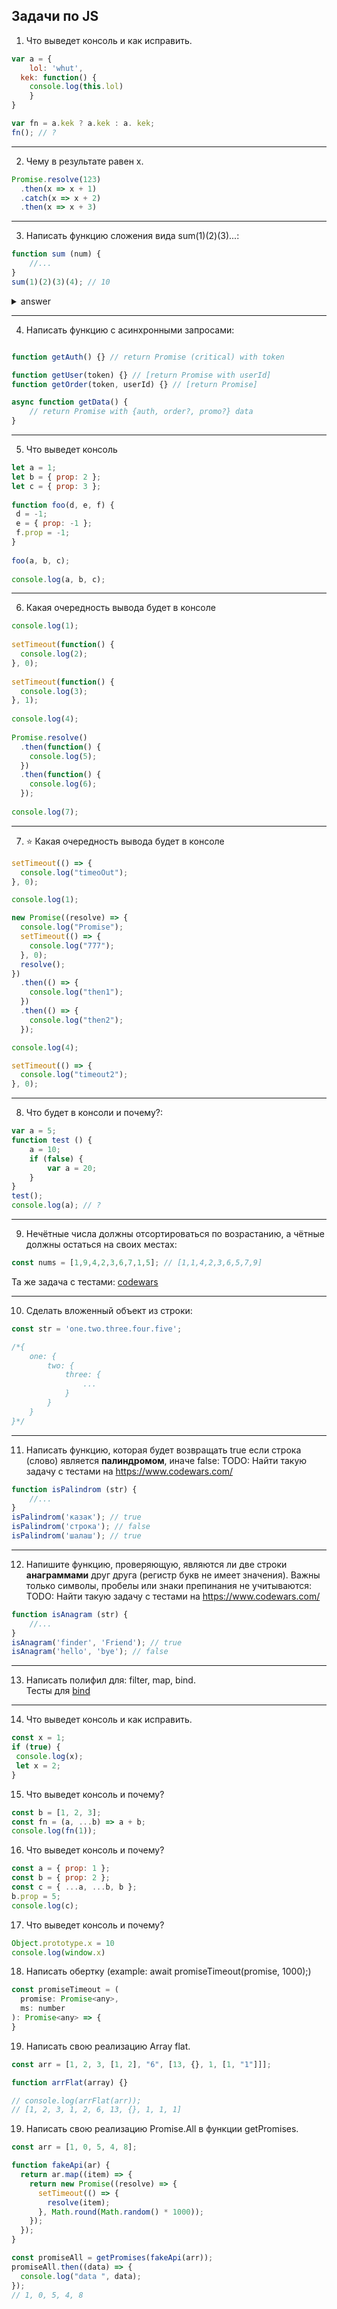 ## Задачи по JS


1. Что выведет консоль и как исправить.  
```javaScript
var a = {
	lol: 'whut',
  kek: function() {
  	console.log(this.lol)
	}
}

var fn = a.kek ? a.kek : a. kek;
fn(); // ?  
```
___
2.  Чему в результате равен x.  
```javaScript
Promise.resolve(123)
  .then(x => x + 1)
  .catch(x => x + 2)
  .then(x => x + 3)
```
___
3. Написать функцию сложения вида sum(1)(2)(3)...:
```javaScript
function sum (num) {
    //...
}
sum(1)(2)(3)(4); // 10
```
<details>
  <summary>answer</summary>
  
  ```javascript
  function sum (num) {
    function fn(val) {
        return sum(num + val)
    }

    fn.valueOf = () => {
        return num
    }

    return fn
  }
  ```

</details>

___
4. Написать функцию с асинхронными запросами:
```javaScript

function getAuth() {} // return Promise (critical) with token

function getUser(token) {} // [return Promise with userId]
function getOrder(token, userId) {} // [return Promise]

async function getData() {
	// return Promise with {auth, order?, promo?} data
}
```
___
5. Что выведет консоль
```javaScript
let a = 1;
let b = { prop: 2 };
let c = { prop: 3 };
 
function foo(d, e, f) {
 d = -1;
 e = { prop: -1 };
 f.prop = -1;
}
 
foo(a, b, c);
 
console.log(a, b, c);
```
___
6. Какая очередность вывода будет в консоле
```javaScript
console.log(1);
 
setTimeout(function() {
  console.log(2);
}, 0);
 
setTimeout(function() {
  console.log(3);
}, 1);
 
console.log(4);
 
Promise.resolve()
  .then(function() {
    console.log(5);
  })
  .then(function() {
    console.log(6);
  });
 
console.log(7);
```
___
7. ⭐ Какая очередность вывода будет в консоле 
```javaScript
setTimeout(() => {
  console.log("timeoOut");
}, 0);

console.log(1);

new Promise((resolve) => {
  console.log("Promise");
  setTimeout(() => {
    console.log("777");
  }, 0);
  resolve();
})
  .then(() => {
    console.log("then1");
  })
  .then(() => {
    console.log("then2");
  });

console.log(4);

setTimeout(() => {
  console.log("timeout2");
}, 0);
```
___
8. Что будет в консоли и почему?:
```javaScript
var a = 5;
function test () {
    a = 10;
    if (false) {
        var a = 20;
    }
}
test();
console.log(a); // ?
```
___
9. Нечётные числа должны отсортироваться по возрастанию, а чётные должны остаться на своих местах:
```javaScript
const nums = [1,9,4,2,3,6,7,1,5]; // [1,1,4,2,3,6,5,7,9]
```
Та же задача с тестами: [codewars](https://www.codewars.com/kata/578aa45ee9fd15ff4600090d)

___
10. Сделать вложенный объект из строки:
```javaScript
const str = 'one.two.three.four.five';

/*{
    one: {
        two: {
            three: {
                ...
            }
        }
    }
}*/
```
___
11. Написать функцию, которая будет возвращать true если строка (слово) является **палиндромом**, иначе false:
TODO: Найти такую задачу с тестами на https://www.codewars.com/
```javaScript
function isPalindrom (str) {
    //...
}
isPalindrom('казак'); // true
isPalindrom('строка'); // false
isPalindrom('шалаш'); // true
```
___
12. Напишите функцию, проверяющую, являются ли две строки **анаграммами** друг друга (регистр букв не имеет значения). Важны только символы, пробелы или знаки препинания не учитываются:
TODO: Найти такую задачу с тестами на https://www.codewars.com/
```javaScript
function isAnagram (str) {
    //...
}
isAnagram('finder', 'Friend'); // true
isAnagram('hello', 'bye'); // false
```
___
13. Написать полифил для: filter, map, bind.  
  Тесты для [bind](https://codesandbox.io/s/mybind-r2eo1?file=/index.html)
___

14. Что выведет консоль и как исправить.

```javascript
const x = 1;
if (true) {
 console.log(x);
 let x = 2;
}
```

15. Что выведет консоль и почему?
```javascript
const b = [1, 2, 3];
const fn = (a, ...b) => a + b;
console.log(fn(1));
```

16. Что выведет консоль и почему?
```javascript
const a = { prop: 1 };
const b = { prop: 2 };
const c = { ...a, ...b, b };
b.prop = 5;
console.log(c);
```

17. Что выведет консоль и почему?
```javascript
Object.prototype.x = 10
console.log(window.x)
```

18. Написать обертку (example: await promiseTimeout(promise, 1000);)
```javascript
const promiseTimeout = (
  promise: Promise<any>,
  ms: number
): Promise<any> => {
}
```

19. Написать свою реализацию Array flat.
```javascript
const arr = [1, 2, 3, [1, 2], "6", [13, {}, 1, [1, "1"]]];

function arrFlat(array) {}

// console.log(arrFlat(arr));
// [1, 2, 3, 1, 2, 6, 13, {}, 1, 1, 1]
```

19. Написать свою реализацию Promise.All в функции getPromises.
```javascript
const arr = [1, 0, 5, 4, 8];

function fakeApi(ar) {
  return ar.map((item) => {
    return new Promise((resolve) => {
      setTimeout(() => {
        resolve(item);
      }, Math.round(Math.random() * 1000));
    });
  });
}

const promiseAll = getPromises(fakeApi(arr));
promiseAll.then((data) => {
  console.log("data ", data);
});
// 1, 0, 5, 4, 8
```
